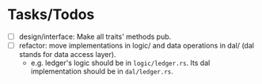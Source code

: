 # Tasks/Todos

- [ ] design/interface: Make all traits' methods pub.
- [ ] refactor: move implementations in logic/ and data operations in dal/ (dal stands for data access layer).
    - e.g. ledger's logic should be in `logic/ledger.rs`. Its dal implementation should be in `dal/ledger.rs`.
